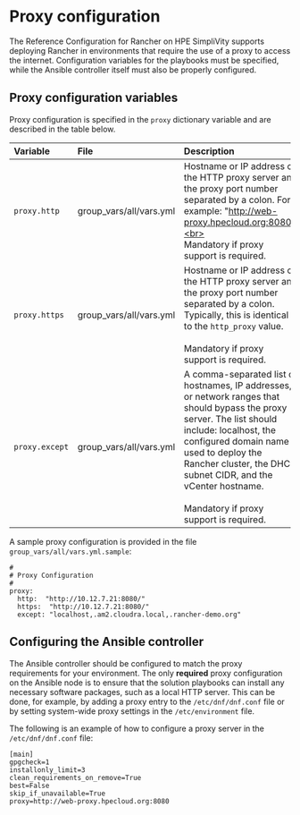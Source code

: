 # Proxy configuration


The Reference Configuration for Rancher on HPE SimpliVity
supports deploying Rancher in environments that require the use of a proxy to access the internet.
Configuration variables for the playbooks must be specified, while the Ansible controller itself must also
be properly configured.



## Proxy configuration variables

Proxy configuration is specified in the `proxy` dictionary variable and are described in the table below.

|Variable|File|Description|
|:-------|:---|:----------|
|`proxy.http`|group_vars/all/vars.yml|Hostname or IP address of the HTTP proxy server and the proxy port number separated by a colon. For example: "http://web-proxy.hpecloud.org:8080".<br><br>Mandatory if proxy support is required.|
|`proxy.https`|group_vars/all/vars.yml|Hostname or IP address of the HTTP proxy server and the proxy port number separated by a colon. Typically, this is identical to the `http_proxy` value.<br><br>Mandatory if proxy support is required.|
|`proxy.except`|group_vars/all/vars.yml|A comma-separated list of hostnames, IP addresses, or network ranges that should bypass the proxy server. The list should include: localhost, the configured domain name used to deploy the Rancher cluster, the DHCP subnet CIDR, and the vCenter hostname. <br><br>Mandatory if proxy support is required.|


A sample proxy configuration is provided in the file `group_vars/all/vars.yml.sample`:

```
#
# Proxy Configuration
#
proxy:
  http:  "http://10.12.7.21:8080/"
  https:  "http://10.12.7.21:8080/"
  except: "localhost,.am2.cloudra.local,.rancher-demo.org"
```



## Configuring the Ansible controller

The Ansible controller should be configured to match the proxy requirements for your environment. The only **required** proxy configuration on the Ansible node is to ensure that the solution playbooks can install any necessary software packages, such as a local HTTP server. This can be done, for example, by adding a proxy entry to the `/etc/dnf/dnf.conf` file or by setting system-wide proxy settings in the `/etc/environment` file.

The following is an example of how to configure a proxy server in the `/etc/dnf/dnf.conf` file:

```
[main]
gpgcheck=1
installonly_limit=3
clean_requirements_on_remove=True
best=False
skip_if_unavailable=True
proxy=http://web-proxy.hpecloud.org:8080
```

